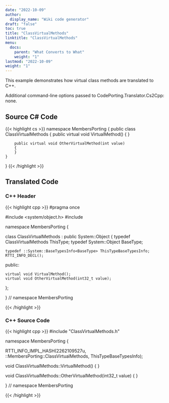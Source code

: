 ```yaml
---
date: "2022-10-09"
author:
  display_name: "Wiki code generator"
draft: "false"
toc: true
title: "ClassVirtualMethods"
linktitle: "ClassVirtualMethods"
menu:
  docs:
    parent: "What Converts to What"
    weight: "1"
lastmod: "2022-10-09"
weight: "1"
---
```


This example demonstrates how virtual class methods are translated to C++.

Additional command-line options passed to CodePorting.Translator.Cs2Cpp: none.

## Source C# Code ##

{{< highlight cs >}}
namespace MembersPorting
{
    public class ClassVirtualMethods
    {
        public virtual void VirtualMethod()
        {
        }

        public virtual void OtherVirtualMethod(int value)
        {
        }
    }
}
{{< /highlight >}}

## Translated Code ##

### C++ Header ###

{{< highlight cpp >}}
#pragma once

#include <system/object.h>
#include <cstdint>

namespace MembersPorting {

class ClassVirtualMethods : public System::Object
{
    typedef ClassVirtualMethods ThisType;
    typedef System::Object BaseType;
    
    typedef ::System::BaseTypesInfo<BaseType> ThisTypeBaseTypesInfo;
    RTTI_INFO_DECL();
    
public:

    virtual void VirtualMethod();
    virtual void OtherVirtualMethod(int32_t value);
    
};

} // namespace MembersPorting



{{< /highlight >}}

### C++ Source Code ###

{{< highlight cpp >}}
#include "ClassVirtualMethods.h"

namespace MembersPorting {

RTTI_INFO_IMPL_HASH(2262109527u, ::MembersPorting::ClassVirtualMethods, ThisTypeBaseTypesInfo);

void ClassVirtualMethods::VirtualMethod()
{
}

void ClassVirtualMethods::OtherVirtualMethod(int32_t value)
{
}

} // namespace MembersPorting

{{< /highlight >}}
